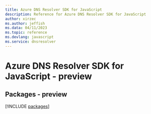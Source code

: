 ```yaml
---
title: Azure DNS Resolver SDK for JavaScript
description: Reference for Azure DNS Resolver SDK for JavaScript
author: xirzec
ms.author: jeffish
ms.data: 04/11/2023
ms.topic: reference
ms.devlang: javascript
ms.service: dnsresolver
---
```

# Azure DNS Resolver SDK for JavaScript - preview
## Packages - preview
[!INCLUDE [packages](dns-resolver-index.md)]